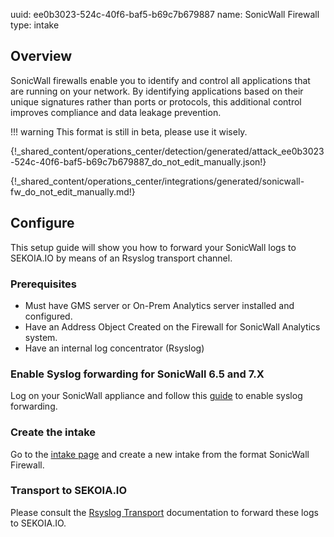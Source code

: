 uuid: ee0b3023-524c-40f6-baf5-b69c7b679887
name: SonicWall Firewall
type: intake

## Overview

SonicWall firewalls enable you to identify and control all applications that are running on your network. By identifying applications based on their unique signatures rather than ports or protocols, this additional control improves compliance and data leakage prevention.

!!! warning
    This format is still in beta, please use it wisely.

{!_shared_content/operations_center/detection/generated/attack_ee0b3023-524c-40f6-baf5-b69c7b679887_do_not_edit_manually.json!}

{!_shared_content/operations_center/integrations/generated/sonicwall-fw_do_not_edit_manually.md!}

## Configure

This setup guide will show you how to forward your SonicWall logs
to SEKOIA.IO by means of an Rsyslog transport channel.

### Prerequisites

- Must have GMS server or On-Prem Analytics server installed and configured.
- Have an Address Object Created on the Firewall for SonicWall Analytics system.
- Have an internal log concentrator (Rsyslog)

### Enable Syslog forwarding for SonicWall 6.5 and 7.X

Log on your SonicWall appliance and follow this [guide](https://www.sonicwall.com/support/knowledge-base/how-can-i-configure-a-syslog-server-on-a-sonicwall-firewall/170505984096810/) to enable syslog forwarding.

### Create the intake

Go to the [intake page](https://app.sekoia.io/operations/intakes) and create a new intake from the format SonicWall Firewall.

### Transport to SEKOIA.IO

Please consult the [Rsyslog Transport](../../../ingestion_methods/rsyslog/) documentation to forward these logs to SEKOIA.IO.
